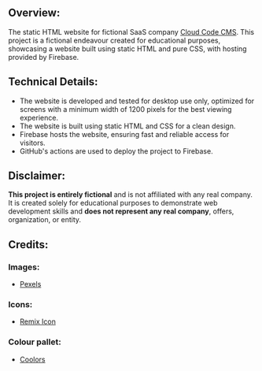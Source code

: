 ## Overview:

The static HTML website for fictional SaaS company [Cloud Code CMS](https://cloud-code-cms.web.app/).
This project is a fictional endeavour created for educational purposes, showcasing a website built using static HTML and
pure CSS, with hosting provided by Firebase.

## Technical Details:

- The website is developed and tested for desktop use only, optimized for screens with a minimum width of 1200 pixels
  for the best viewing experience.
- The website is built using static HTML and CSS for a clean design.
- Firebase hosts the website, ensuring fast and reliable access for visitors.
- GitHub's actions are used to deploy the project to Firebase.

## Disclaimer:

**This project is entirely fictional** and is not affiliated with any real company. It is created solely for educational
purposes to demonstrate web development skills and **does not represent any real company**, offers, organization, or entity.

## Credits:

### Images:

- [Pexels](https://www.pexels.com/)

### Icons:

- [Remix Icon](https://remixicon.com/)

### Colour pallet:

- [Coolors](https://coolors.co/)